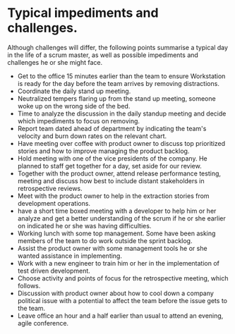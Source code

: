 # Typical impediments and challenges.

Although challenges will differ, the following points summarise a typical day in the life of a scrum master, as well as possible impediments and challenges he or she might face.

- Get to the office 15 minutes earlier than the team to ensure Workstation is ready for the day before the team arrives by removing distractions.
- Coordinate the daily stand up meeting.
- Neutralized tempers flaring up from the stand up meeting, someone woke up on the wrong side of the bed.
- Time to analyze the discussion in the daily standup meeting and decide which impediments to focus on removing.
- Report team dated ahead of department by indicating the team's velocity and burn down rates on the relevant chart.
- Have meeting over coffee with product owner to discuss top prioritized stories and how to improve managing the product backlog.
- Hold meeting with one of the vice presidents of the company. He planned to staff get together for a day, set aside for our review.
- Together with the product owner, attend release performance testing, meeting and discuss how best to include distant stakeholders in retrospective reviews.
- Meet with the product owner to help in the extraction stories from development operations.
- have a short time boxed meeting with a developer to help him or her analyze and get a better understanding of the scrum if he or she earlier on indicated he or she was having difficulties.
- Working lunch with some top management. Some have been asking members of the team to do work outside the sprint backlog.
- Assist the product owner with some management tools he or she wanted assistance in implementing.
- Work with a new engineer to train him or her in the implementation of test driven development.
- Choose activity and points of focus for the retrospective meeting, which follows.
- Discussion with product owner about how to cool down a company political issue with a potential to affect the team before the issue gets to the team.
- Leave office an hour and a half earlier than usual to attend an evening, agile conference.